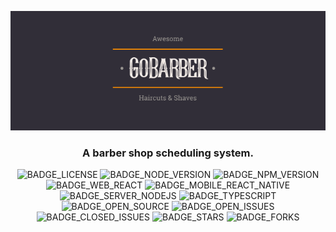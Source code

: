 <div align='justify'>

<div align='center'>

![](./layout/img/banner/banner.png)

### **A barber shop scheduling system.**

![BADGE_LICENSE] ![BADGE_NODE_VERSION] ![BADGE_NPM_VERSION] ![BADGE_WEB_REACT] ![BADGE_MOBILE_REACT_NATIVE] ![BADGE_SERVER_NODEJS] ![BADGE_TYPESCRIPT] ![BADGE_OPEN_SOURCE] ![BADGE_OPEN_ISSUES] ![BADGE_CLOSED_ISSUES] ![BADGE_STARS] ![BADGE_FORKS]

</div>

<!-- 
#
## **ÍNDEX**
  - [ABOUT](#about)
  - [PREVIEW](#preview)
  - [FEATURES](#features)
  - [DATABASE](#database)
  - [UI DESIGN](#ui-design)
  - [TOOLS](#tools)
  - [TECHS](#techs)
  - [USING](#using)
  - [CONTRIBUTING](#contributing)
  - [LICENSE](#license)

#
## **ABOUT**

#
## **TOOLS**

#
## **TECHS**

#
## **LICENSE**

 -->

<!-- https://www.figma.com/file/BVhxDUmASvEiDwMqFeQMiG/GoBarber-(Copy)?node-id=34%3A1180 -->



</div>

<!-- Badges -->

[BADGE_CLOSED_ISSUES]: https://img.shields.io/github/issues-closed/x0n4d0/go-barber?color=red

[BADGE_OPEN_ISSUES]: https://img.shields.io/github/issues/x0n4d0/go-barber?color=green

[BADGE_LICENSE]: https://img.shields.io/github/license/x0n4d0/go-barber

[BADGE_NODE_VERSION]: https://img.shields.io/badge/node-12.19.0-green

[BADGE_NPM_VERSION]: https://img.shields.io/badge/npm-6.14.8-red

[BADGE_WEB_REACT]: https://img.shields.io/badge/web-react-blue

[BADGE_MOBILE_REACT_NATIVE]: https://img.shields.io/badge/mobile-react%20native-blueviolet

[BADGE_SERVER_NODEJS]: https://img.shields.io/badge/server-nodejs-important

[BADGE_STARS]: https://img.shields.io/github/stars/x0n4d0/go-barber?style=social

[BADGE_FORKS]: https://img.shields.io/github/forks/x0n4d0/go-barber?style=social

[BADGE_TYPESCRIPT]: https://badges.frapsoft.com/typescript/code/typescript.png?v=101

[BADGE_OPEN_SOURCE]: https://badges.frapsoft.com/os/v1/open-source.png?v=103
